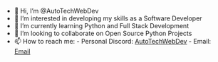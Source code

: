 - 👋 Hi, I’m @AutoTechWebDev
- 👀 I’m interested in developing my skills as a Software Developer
- 🌱 I’m currently learning Python and Full Stack Development
- 💞️ I’m looking to collaborate on Open Source Python Projects
- 📫 How to reach me:
      - Personal Discord: [AutoTechWebDev](https://discord.gg/rTBfExRzyj)
      - Email: [Email](mailto:autotechwebdev@gmail.com)
      

<!---
AutoTechWebDev/AutoTechWebDev is a ✨ special ✨ repository because its `README.md` (this file) appears on your GitHub profile.
You can click the Preview link to take a look at your changes.
--->
